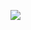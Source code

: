 ![]([https://mir-s3-cdn-cf.behance.net/project_modules/fs/f7ef78167218985.6425412f8da99.png](https://miro.medium.com/v2/resize:fit:828/0*b8gwOxNzMa9nRP5F))
